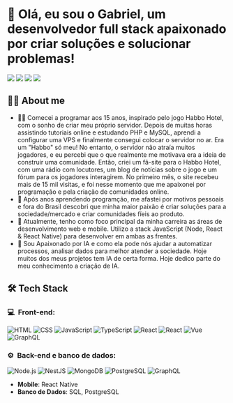 # 👋 Olá, eu sou o Gabriel, um desenvolvedor full stack apaixonado por criar soluções e solucionar problemas!

<a href="https://instagram.com/yossistanislav"><img src="https://img.shields.io/badge/Instagram-E4405F?style=for-the-badge&logo=instagram&logoColor=white
"/></a>
<a href="https://guib.com.br"><img src="https://img.shields.io/badge/-dicasparadevs.com.br-3423A6?style=flat-square&logo=Google-Chrome&logoColor=white"/></a>
<a href="[https://www.linkedin.com/in/felipe-rocha-034871172](http://www.linkedin.com/in/gahalberto)"><img src="https://img.shields.io/badge/-Felipe%20Mota%20Rocha-0077B5?style=flat-square&logo=Linkedin&logoColor=white"/></a>
<a href="mailto:gahalberto@icloud.com"><img src="https://img.shields.io/badge/-felipemota.rocha@gmail.com-D14836?style=flat-square&logo=Gmail&logoColor=white"/></a>

## 🧑‍💻 About me
- 🧑‍💻 Comecei a programar aos 15 anos, inspirado pelo jogo Habbo Hotel, com o sonho de criar meu próprio servidor. Depois de muitas horas assistindo tutoriais online e estudando PHP e MySQL, aprendi a configurar uma VPS e finalmente consegui colocar o servidor no ar. Era um "Habbo" só meu! No entanto, o servidor não atraía muitos jogadores, e eu percebi que o que realmente me motivava era a ideia de construir uma comunidade. Então, criei um fã-site para o Habbo Hotel, com uma rádio com locutores, um blog de notícias sobre o jogo e um fórum para os jogadores interagirem. No primeiro mês, o site recebeu mais de 15 mil visitas, e foi nesse momento que me apaixonei por programação e pela criação de comunidades online.
- 💚 Após anos aprendendo programção, me afastei por motivos pessoais e fora do Brasil descobri que minha maior paixão é criar soluções para a sociedade/mercado e criar comunidades fíeis ao produto.
- 🚀 Atualmente, tenho como foco principal da minha carreira as áreas de desenvolvimento web e mobile. Utilizo a stack JavaScript (Node, React & React Native) para desenvolver em ambas as frentes.
- 🤖 Sou Apaixonado por IA e como ela pode nós ajudar a automatizar processos, analisar dados para melhor atender a sociedade. Hoje muitos dos meus projetos tem IA de certa forma. Hoje dedico parte do meu conhecimento a criação de IA. 

## 🛠️ Tech Stack
<h3>💻 &nbsp;Front-end:</h3>

![HTML](https://img.shields.io/badge/-HTML-333333?style=flat&logo=HTML5)
![CSS](https://img.shields.io/badge/-CSS-333333?style=flat&logo=CSS3&logoColor=1572B6)
![JavaScript](https://img.shields.io/badge/-JavaScript-333333?style=flat&logo=javascript)
![TypeScript](https://img.shields.io/badge/-TypeScript-333333?style=flat&logo=typescript&logoColor=2D79C7)
![React](https://img.shields.io/badge/-React-333333?style=flat&logo=react)
![React](https://img.shields.io/badge/-React%20Native-333333?style=flat&logo=react)
![Vue](https://img.shields.io/badge/-Vue-333333?style=flat&logo=vue.js)
![GraphQL](https://img.shields.io/badge/-GraphQL-333333?style=flat&logo=graphql&logoColor=E535AB)

<h3>⚙️ &nbsp;Back-end e banco de dados:</h3>

![Node.js](https://img.shields.io/badge/-Node.js-333333?style=flat&logo=node.js)
![NestJS](https://img.shields.io/badge/-NestJS-333333?style=flat&logo=nestjs&logoColor=E535AB)
![MongoDB](https://img.shields.io/badge/-MongoDB-333333?style=flat&logo=mongodb)
![PostgreSQL](https://img.shields.io/badge/-PostgreSQL-333333?style=flat&logo=postgresql)
![GraphQL](https://img.shields.io/badge/-GraphQL-333333?style=flat&logo=graphql&logoColor=E535AB)

- **Mobile**: React Native
- **Banco de Dados**: SQL, PostgreSQL
